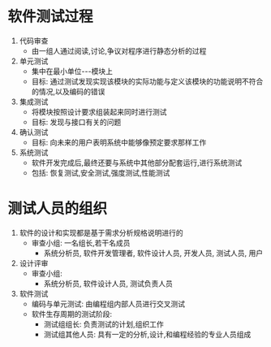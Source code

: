 # 软件测试过程

1. 代码审查
   * 由一组人通过阅读,讨论,争议对程序进行静态分析的过程
2. 单元测试
   * 集中在最小单位---模块上
   * 目标: 通过测试发现实现该模块的实际功能与定义该模块的功能说明不符合的情况,以及编码的错误
3. 集成测试
   * 将模块按照设计要求组装起来同时进行测试
   * 目标: 发现与接口有关的问题
4. 确认测试
   * 目标: 向未来的用户表明系统中能够像预定要求那样工作
5. 系统测试
   * 软件开发完成后,最终还要与系统中其他部分配套运行,进行系统测试
   * 包括: 恢复测试,安全测试,强度测试,性能测试

# 测试人员的组织

1. 软件的设计和实现都是基于需求分析规格说明进行的
   * 审查小组: 一名组长,若干名成员
     * 系统分析员, 软件开发管理者, 软件设计人员, 开发人员, 测试人员, 用户
2. 设计评审
   * 审查小组: 
     * 系统分析员, 软件设计人员, 测试负责人员
3. 软件测试
   * 编码与单元测试: 由编程组内部人员进行交叉测试
   * 软件生存周期的测试阶段: 
     * 测试组组长: 负责测试的计划,组织工作
     * 测试组其他人员: 具有一定的分析,设计,和编程经验的专业人员组成